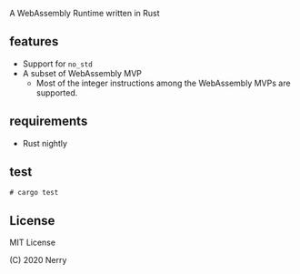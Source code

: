 
A WebAssembly Runtime written in Rust

## features

- Support for `no_std`
- A subset of WebAssembly MVP
  - Most of the integer instructions among the WebAssembly MVPs are supported.

## requirements

- Rust nightly

## test

```
# cargo test
```

## License

MIT License

(C) 2020 Nerry
